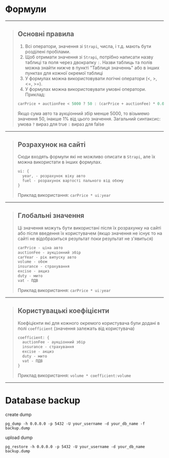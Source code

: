 # Формули

---

> ## Основні правила
>
> 1. Всі оператори, значення зі `Strapi`, числа, і т.д. мають бути розділені пробілами.
> 2. Щоб отримати значення зі `Strapi`, потрібно написати назву таблиці та поля через двокрапку `:`. Назви таблиць та полів можна знайти нижче в пункті "Таблиця значеннь" або в інших пунктах для кожної окремої таблиці
> 3. У формулах можна використовувати логічні оператори (<, >, <=, >=).
> 4. У формулах можна використовувати умовні оператори. Приклад:
>
> ```js
> carPrice + auctionFee < 5000 ? 50 : (carPrice + auctionFee) * 0.01;
> ```
>
> Якщо сума авто та аукціонний збір менше 5000, то візьмемо значення 50, інакше 1% від цього значення.
> Загальний синтаксис: умова `?` вираз для true `:` вираз для false

---

> ## Розрахунок на сайті
>
> Сюди входять формули які не можливо описати в `Strapi`, але їх можна використати в інших формулах.
>
> ```js
> ui: {
>   year, - розрахунок віку авто
>   fuel - розрахунок вартості пального від обєму
> }
> ```
>
> Приклад використання: `carPrice * ui:year`

---

> ## Глобальні значення
>
> Ці значення можуть бути використані після їх розрахунку на сайті або після введення їх користувачем (якщо значення не існує то на сайті не відобразиться результат поки результат не з'явиться)
>
> ```js
> carPrice - ціна авто
> auctionFee - аукціонний збір
> carYear - рік випуску авто
> volume - обєм
> insurance - страхування
> excise - акциз
> duty - мито
> vat - ПДВ
> ```
>
> Приклад використання: `carPrice * ui:year`

---

> ## Користувацькі коефіцієнти
>
> Коефіцієнти які для кожного окремого користувача були додані в полі `coefficient` (значення залежать від користувача)
>
> ```js
> coefficient: {
>   auctionFee - аукціонний збір
>   insurance - страхування
>   excise - акциз
>   duty - мито
>   vat - ПДВ
> }
> ```
>
> Приклад використання: `volume * coefficient:volume`

---

# Database backup

create dump

`pg_dump -h 0.0.0.0 -p 5432 -U your_username -d your_db_name -f backup.dump`

upload dump

`pg_restore -h 0.0.0.0 -p 5432 -U your_username -d your_db_name backup.dump`
